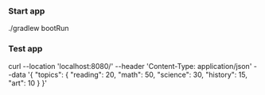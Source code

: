 ### Start app

./gradlew bootRun

### Test app

curl --location 'localhost:8080/' --header 'Content-Type: application/json' --data '{
"topics": {
"reading": 20,
"math": 50,
"science": 30,
"history": 15,
"art": 10
}
}'
